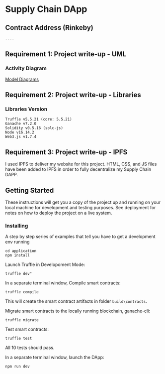 # Supply Chain DApp


>
## Contract Address (Rinkeby)
>
    ---- 
>

## Requirement 1: Project write-up - UML

### Activity Diagram
[Model Diagrams](uml/model.md)


## Requirement 2: Project write-up - Libraries
### Libraries Version
>
    Truffle v5.5.21 (core: 5.5.21)
    Ganache v7.2.0
    Solidity v0.5.16 (solc-js)
    Node v16.14.2
    Web3.js v1.7.4

## Requirement 3: Project write-up - IPFS
I used IPFS to deliver my website for this project. HTML, CSS, and JS files have been added to IPFS in order to fully decentralize my Supply Chain DAPP.

## Getting Started

These instructions will get you a copy of the project up and running on your local machine for development and testing purposes. See deployment for notes on how to deploy the project on a live system.

### Installing

A step by step series of examples that tell you have to get a development env running

```
cd application
npm install

```

Launch Truffle in Developoment Mode:

```
truffle dev"
```

In a separate terminal window, Compile smart contracts:

```
truffle compile
```

This will create the smart contract artifacts in folder ```build\contracts```.

Migrate smart contracts to the locally running blockchain, ganache-cli:

```
truffle migrate
```

Test smart contracts:

```
truffle test
```

All 10 tests should pass.

In a separate terminal window, launch the DApp:

```
npm run dev
```
